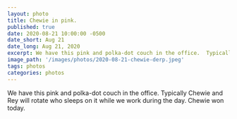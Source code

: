 ```yaml
---
layout: photo
title: Chewie in pink.
published: true
date: 2020-08-21 10:00:00 -0500
date_short: Aug 21
date_long: Aug 21, 2020
excerpt: We have this pink and polka-dot couch in the office.  Typically Chewie and Rey will rotate who sleeps on it while we work during the day.  Chewie won today.
image_path: '/images/photos/2020-08-21-chewie-derp.jpeg'
tags: photos
categories: photos
---
```


We have this pink and polka-dot couch in the office.  Typically Chewie and Rey will rotate who sleeps on it while we work during the day.  Chewie won today.
